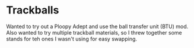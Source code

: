 # Trackballs

Wanted to try out a Ploopy Adept and use the ball transfer unit (BTU) mod.
Also wanted to try multiple trackball materials, so I threw together some stands for teh ones I wasn't using for easy swapping.
